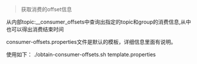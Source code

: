>获取消费的offset信息

从内部topic:__consumer_offsets中查询出指定的topic和group的消费信息,从中也可以得出消费结束时间

consumer-offsets.properties文件是默认的模板，详细信息里面有说明。

使用如下：
./obtain-consumer-offsets.sh template.properties




